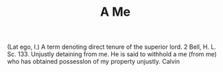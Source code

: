 ---
title: A Me
letter: A
permalink: "/definitions/a-me.html"
body: "(Lat ego, I.) A term denoting direct tenure of the superior lord. 2 Bell, H.
  L. Sc. 133. Unjustly detaining from me. He is said to withhold a me (from me) who
  has obtained possesslon of my property unjustly. Calvin"
published_at: '2018-07-07'
layout: post
---